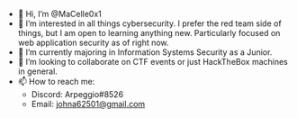 - 👋 Hi, I’m @MaCelle0x1
- 👀 I’m interested in all things cybersecurity. I prefer the red team side of things, but I am open to learning anything new. Particularly focused on web application security as of right now. 
- 🌱 I’m currently majoring in Information Systems Security as a Junior. 
- 💞️ I’m looking to collaborate on CTF events or just HackTheBox machines in general. 
- 📫 How to reach me:
  - Discord: Arpeggio#8526
  - Email: johna62501@gmail.com

<!---
MaCelle0x1/MaCelle0x1 is a ✨ special ✨ repository because its `README.md` (this file) appears on your GitHub profile.
You can click the Preview link to take a look at your changes.
--->
